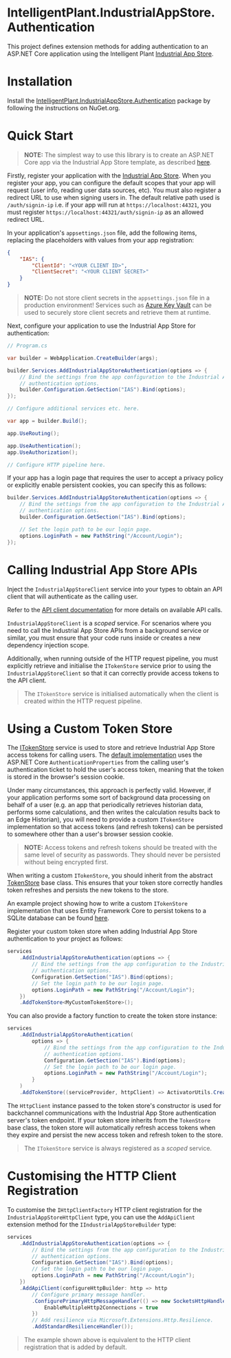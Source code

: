 ﻿# IntelligentPlant.IndustrialAppStore.Authentication

This project defines extension methods for adding authentication to an ASP.NET Core application using the Intelligent Plant [Industrial App Store](https://appstore.intelligentplant.com).


# Installation

Install the [IntelligentPlant.IndustrialAppStore.Authentication](https://www.nuget.org/packages/IntelligentPlant.IndustrialAppStore.Authentication) package by following the instructions on NuGet.org.


# Quick Start

> **NOTE:**
> The simplest way to use this library is to create an ASP.NET Core app via the Industrial App Store template, as described [here](/src/IntelligentPlant.IndustrialAppStore.Templates).

Firstly, register your application with the [Industrial App Store](https://appstore.intelligentplant.com). When you register your app, you can configure the default scopes that your app will request (user info, reading user data sources, etc). You must also register a redirect URL to use when signing users in. The default relative path used is `/auth/signin-ip` i.e. if your app will run at `https://localhost:44321`, you must register `https://localhost:44321/auth/signin-ip` as an allowed redirect URL.

In your application's `appsettings.json` file, add the following items, replacing the placeholders with values from your app registration:

```json
{
    "IAS": {
        "ClientId": "<YOUR CLIENT ID>",
        "ClientSecret": "<YOUR CLIENT SECRET>"
    }
}
```

> **NOTE:**
> Do not store client secrets in the `appsettings.json` file in a production environment! Services such as [Azure Key Vault](https://azure.microsoft.com/en-us/services/key-vault/) can be used to securely store client secrets and retrieve them at runtime.

Next, configure your application to use the Industrial App Store for authentication:

```csharp
// Program.cs

var builder = WebApplication.CreateBuilder(args);

builder.Services.AddIndustrialAppStoreAuthentication(options => {
    // Bind the settings from the app configuration to the Industrial App Store 
    // authentication options.
    builder.Configuration.GetSection("IAS").Bind(options);
});

// Configure additional services etc. here.

var app = builder.Build();

app.UseRouting();

app.UseAuthentication();
app.UseAuthorization();

// Configure HTTP pipeline here.
```

If your app has a login page that requires the user to accept a privacy policy or explicitly enable persistent cookies, you can specify this as follows:

```csharp
builder.Services.AddIndustrialAppStoreAuthentication(options => {
    // Bind the settings from the app configuration to the Industrial App Store 
    // authentication options.
    builder.Configuration.GetSection("IAS").Bind(options);

    // Set the login path to be our login page.
    options.LoginPath = new PathString("/Account/Login");
});
```


# Calling Industrial App Store APIs

Inject the `IndustrialAppStoreClient` service into your types to obtain an API client that will authenticate as the calling user.

Refer to the [API client documentation](/docs/data-core-api-client) for more details on available API calls.

`IndustrialAppStoreClient` is a _scoped_ service. For scenarios where you need to call the Industrial App Store APIs from a background service or similar, you must ensure that your code runs inside or creates a new dependency injection scope. 

Additionally, when running outside of the HTTP request pipeline, you must explicitly retrieve and initialise the `ITokenStore` service prior to using the `IndustrialAppStoreClient` so that it can correctly provide access tokens to the API client. 

> The `ITokenStore` service is initialised automatically when the client is created within the HTTP request pipeline.


# Using a Custom Token Store

The [ITokenStore](./ITokenStore.cs) service is used to store and retrieve Industrial App Store access tokens for calling users. The [default implementation](./AuthenticationPropertiesTokenStore.cs) uses the ASP.NET Core `AuthenticationProperties` from the calling user's authentication ticket to hold the user's access token, meaning that the token is stored in the browser's session cookie.

Under many circumstances, this approach is perfectly valid. However, if your application performs some sort of background data processing on behalf of a user (e.g. an app that periodically retrieves historian data, performs some calculations, and then writes the calculation results back to an Edge Historian), you will need to provide a custom `ITokenStore` implementation so that access tokens (and refresh tokens) can be persisted to somewhere other than a user's browser session cookie.

> **NOTE:**
> Access tokens and refresh tokens should be treated with the same level of security as passwords. They should never be persisted without being encrypted first.

When writing a custom `ITokenStore`, you should inherit from the abstract [TokenStore](./TokenStore.cs) base class. This ensures that your token store correctly handles token refreshes and persists the new tokens to the store.

An example project showing how to write a custom `ITokenStore` implementation that uses Entity Framework Core to persist tokens to a SQLite database can be found [here](../../samples/CustomTokenStoreExample).

Register your custom token store when adding Industrial App Store authentication to your project as follows:

```csharp
services
    .AddIndustrialAppStoreAuthentication(options => {
        // Bind the settings from the app configuration to the Industrial App Store 
        // authentication options.
        Configuration.GetSection("IAS").Bind(options);
        // Set the login path to be our login page.
        options.LoginPath = new PathString("/Account/Login");
    })
    .AddTokenStore<MyCustomTokenStore>();
```

You can also provide a factory function to create the token store instance:

```csharp
services
    .AddIndustrialAppStoreAuthentication(
        options => {
            // Bind the settings from the app configuration to the Industrial App Store 
            // authentication options.
            Configuration.GetSection("IAS").Bind(options);
            // Set the login path to be our login page.
            options.LoginPath = new PathString("/Account/Login");
        }
    )
    .AddTokenStore((serviceProvider, httpClient) => ActivatorUtils.CreateInstance<MyCustomTokenStore>(serviceProvider, httpClient));
```

The `HttpClient` instance passed to the token store's constructor is used for backchannel communications with the Industrial App Store authentication server's token endpoint. If your token store inherits from the `TokenStore` base class, the token store will automatically refresh access tokens when they expire and persist the new access token and refresh token to the store.

> The `ITokenStore` service is always registered as a *scoped* service.


# Customising the HTTP Client Registration

To customise the `IHttpClientFactory` HTTP client registration for the `IndustrialAppStoreHttpClient` type, you can use the `AddApiClient` extension method for the `IIndustrialAppStoreBuilder` type:

```csharp
services
    .AddIndustrialAppStoreAuthentication(options => {
        // Bind the settings from the app configuration to the Industrial App Store 
        // authentication options.
        Configuration.GetSection("IAS").Bind(options);
        // Set the login path to be our login page.
        options.LoginPath = new PathString("/Account/Login");
    })
    .AddApiClient(configureHttpBuilder: http => http
        // Configure primary message handler.
        .ConfigurePrimaryHttpMessageHandler(() => new SocketsHttpHandler() {
            EnableMultipleHttp2Connections = true
        })
        // Add resilience via Microsoft.Extensions.Http.Resilience.
        .AddStandardResilienceHandler());
```

> The example shown above is equivalent to the HTTP client registration that is added by default.
